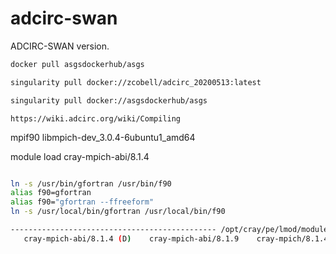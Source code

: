 # adcirc-swan

ADCIRC-SWAN version.

```bash
docker pull asgsdockerhub/asgs

singularity pull docker://zcobell/adcirc_20200513:latest

singularity pull docker://asgsdockerhub/asgs
```

```
https://wiki.adcirc.org/wiki/Compiling
```

mpif90 libmpich-dev_3.0.4-6ubuntu1_amd64


module load cray-mpich-abi/8.1.4 

```bash

ln -s /usr/bin/gfortran /usr/bin/f90
alias f90=gfortran
alias f90="gfortran --ffreeform"
ln -s /usr/local/bin/gfortran /usr/local/bin/f90

---------------------------------------------- /opt/cray/pe/lmod/modulefiles/comnet/crayclang/10.0/ofi/1.0 -----------------------------------------------
   cray-mpich-abi/8.1.4 (D)    cray-mpich-abi/8.1.9    cray-mpich/8.1.4 (L,D)    cray-mpich/8.1.9

```
